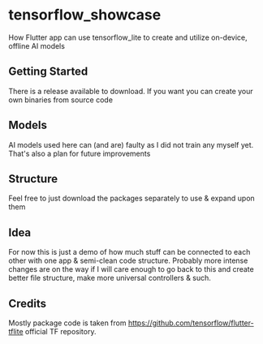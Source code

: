 # tensorflow_showcase

How Flutter app can use tensorflow_lite to create and utilize on-device, offline AI models 

## Getting Started

There is a release available to download. If you want you can create your own binaries from source code

## Models

AI models used here can (and are) faulty as I did not train any myself yet. That's also a plan for future improvements

## Structure

Feel free to just download the packages separately to use & expand upon them

## Idea

For now this is just a demo of how much stuff can be connected to each other with one app & semi-clean code structure. Probably more intense changes are on the way if I will care enough to go back to this and create better file structure, make more universal controllers & such.


## Credits

Mostly package code is taken from https://github.com/tensorflow/flutter-tflite official TF repository. 
